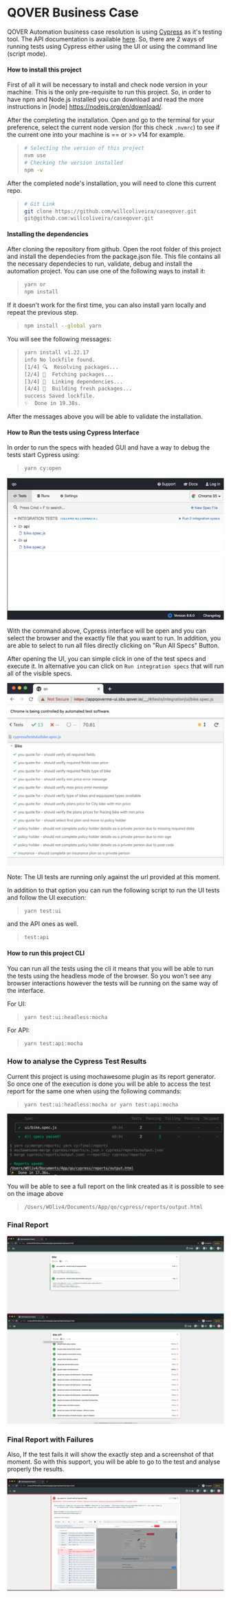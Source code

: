 # QOVER Business Case
QOVER Automation business case resolution is using [Cypress](https://www.cypress.io/) as it's testing tool. The API documentation is available [here](https://docs.cypress.io/api/api/table-of-contents.html). So, there are 2 ways of running tests using Cypress either using the UI or using the command line (script mode).

#### How to install this project
First of all it will be necessary to install and check node version in your machine. This is the only pre-requisite to run this project. So, in order to have npm and Node.js installed you can download and read the more instructions in [node] https://nodejs.org/en/download/.

After the completing the installation. Open and go to the terminal for your preference, select the current node version (for this check `.nvmrc`) to see if the current one into your machine is == or >> v14 for example.

> ```bash
> # Selecting the version of this project
> nvm use
> # Checking the version installed
> npm -v
> ```

After the completed node's installation, you will need to clone this current repo.
> ```bash
> # Git Link
> git clone https://github.com/willcoliveira/caseqover.git
> git@github.com:willcoliveira/caseqover.git
> ```

#### Installing the dependencies
After cloning the repository from github. Open the root folder of this project and install the dependecies from the package.json file. This file contains all the necessary dependecies to run, validate, debug and install the automation project. You can use one of the following ways to install it:

> ```bash
> yarn or
> npm install
> ```

If it doesn't work for the first time, you can also install yarn locally and repeat the previous step.
> ```bash
> npm install --global yarn
> ```

You will see the following messages:

> ```bash
> yarn install v1.22.17
> info No lockfile found.
> [1/4] 🔍  Resolving packages...
> [2/4] 🚚  Fetching packages...
> [3/4] 🔗  Linking dependencies...
> [4/4] 🔨  Building fresh packages...
> success Saved lockfile.
> ✨  Done in 19.38s.
> ```

After the messages above you will be able to validate the installation.

#### How to Run the tests using Cypress Interface
In order to run the specs with headed GUI and have a way to debug the tests start Cypress using:

> ```bash
> yarn cy:open
> ```

![Cypress UI](images/cypressUI.png)

With the command above, Cypress interface will be open and you can select the browser and the exactly file that you want to run. In addition, you are able to select to run all files directly clicking on "Run All Specs" Button.

After opening the UI, you can simple click in one of the test specs and execute it. In alternative you can click on `Run integration specs` that will run all of the visible specs. 

![Cypress Execution](images/cypressExecution.png)

Note: The UI tests are running only against the url provided at this moment.

In addition to that option you can run the following script to run the UI tests and follow the UI execution:
> ```bash
> yarn test:ui
> ```

and the API ones as well.
> ```bash
> test:api
> ```

#### How to run this project CLI
You can run all the tests using the cli it means that you will be able to run the tests using the headless mode of the browser. So you won't see any browser interactions however the tests will be running on the same way of the interface. 

For UI:
> ```bash
> yarn test:ui:headless:mocha
> ```

For API:
> ```bash
> yarn test:api:mocha
> ```

### How to analyse the Cypress Test Results
Current this project is using mochawesome plugin as its report generator. So once one of the execution is done you will be able to access the test report for the same one when using the following commands:

> ```bash
> yarn test:ui:headless:mocha or yarn test:api:mocha
> ```

![Generating the test Report](images/generatingReport.png)

You will be able to see a full report on the link created as it is possible to see on the image above

> ```bash
> /Users/WOliv4/Documents/App/qo/cypress/reports/output.html
> ```
 
### Final Report
![Test Report](images/testReport.png)
![Test Report 2](images/testReport2.png)

### Final Report with Failures
Also, If the test fails it will show the exactly step and a screenshot of that moment. So with this support, you will be able to go to the test and analyse properly the results. 

![Test Report failures details](images/failuresDetails.png)